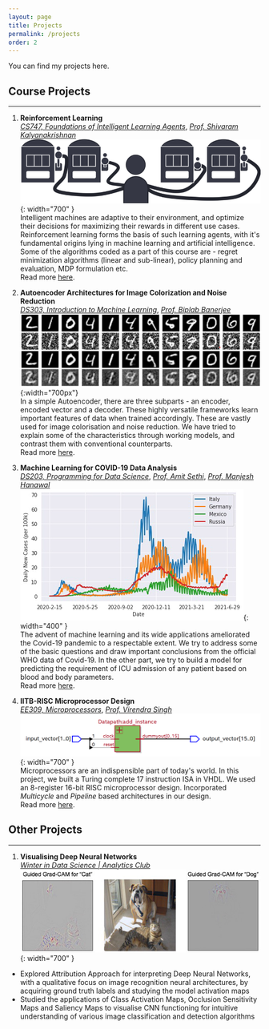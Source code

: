 ```yaml
---
layout: page
title: Projects
permalink: /projects
order: 2
---
```

You can find my projects here. 
<!-- Link to IITB RISC [project](pages/IITB_RISC.md) -->

## **Course Projects**
-----------------------------------------  

1. **Reinforcement Learning**  
  [_CS747, Foundations of Intelligent Learning Agents_](https://www.cse.iitb.ac.in/~shivaram/teaching/cs747-a2022/index.html), [_Prof. Shivaram Kalyanakrishnan_](https://www.cse.iitb.ac.in/~shivaram/)     
  ![Multi Armed Bandit](/images/rl-images/multi-armed-bandit.png){: width="700" }  
  Intelligent machines are adaptive to their environment, and optimize their decisions for maximizing their rewards in different use cases. Reinforcement learning forms the basis of such learning agents, with it's fundamental origins lying in machine learning and artificial intelligence. Some of the algorithms coded as a part of this course are - regret minimization algorithms (linear and sub-linear), policy planning and evaluation, MDP formulation etc.   
  Read more [here](pages/reinforcement-learning.md).

2. **Autoencoder Architectures for Image Colorization and Noise Reduction**          
   [_DS303, Introduction to Machine Learning_](https://www.minds.iitb.ac.in/index.php/academics/minor-ai-ds?id=22), [_Prof. Biplab Banerjee_](https://biplab-banerjee.github.io/)  
 ![Autoencoder Noise Reduction](images/autoencoders.png){:width="700px"}        
  In a simple Autoencoder, there are three subparts - an encoder, encoded vector and a decoder. These highly versatile frameworks learn important features of data when trained accordingly. These are vastly used for image colorisation and noise reduction. We have tried to explain some of the characteristics through working models, and contrast them with conventional counterparts.   
  Read more [here](pages/autoencoders.md).

3. **Machine Learning for COVID-19 Data Analysis**   
  [_DS203, Programming for Data Science_](https://www.minds.iitb.ac.in/index.php/academics/minor-ai-ds/2-uncategorised/20-ds-203), [_Prof. Amit Sethi_](https://www.ee.iitb.ac.in/~asethi/), [_Prof. Manjesh Hanawal_](https://www.ieor.iitb.ac.in/files/faculty/mhanawal/index.html)        
  ![Relative Cases](/images/ds203_images/ds203_relative.png){: width="400" }       
  The advent of machine learning and its wide applications ameliorated the Covid-19 pandemic to a respectable extent. We try to address some of the basic questions and draw important conclusions from the official WHO data of Covid-19. In the other part, we try to build a model for predicting the requirement of ICU admission of any patient based on blood and body parameters.   
  Read more [here](pages/covid19analysis.md).
 

4. **IITB-RISC Microprocessor Design**      
  [_EE309, Microprocessors_](https://www.ee.iitb.ac.in/web/academics/courses/EE309), [_Prof. Virendra Singh_](https://www.ee.iitb.ac.in/~viren/)    
  ![RISC MultiState High Level](/images/risc_microprocessor/risc_high_level_design.png){: width="700" }   
 Microprocessors are an indispensible part of today's world. In this project, we built a Turing complete 17 instruction ISA in VHDL. We used an 8-register 16-bit RISC microprocessor design. Incorporated _Multicycle_ and _Pipeline_ based architectures in our design.  
 Read more [here](pages/IITB_RISC.md).



## **Other Projects**
-----------------------------------------  
1. **Visualising Deep Neural Networks**    
  [_Winter in Data Science | Analytics Club_](https://gymkhana.iitb.ac.in/~ugacademics/winter-analytics/)    
  ![Relative Cases](/images/wids_project_images/grad_cam_dog_cat.png){: width="700" }     
 * Explored Attribution Approach for interpreting Deep Neural Networks, with a qualitative focus on image recognition neural architectures, by acquiring ground truth labels and studying the model activation maps
 * Studied the applications of Class Activation Maps, Occlusion Sensitivity Maps and Saliency Maps to visualise CNN functioning for intuitive understanding of various image classification and detection algorithms
